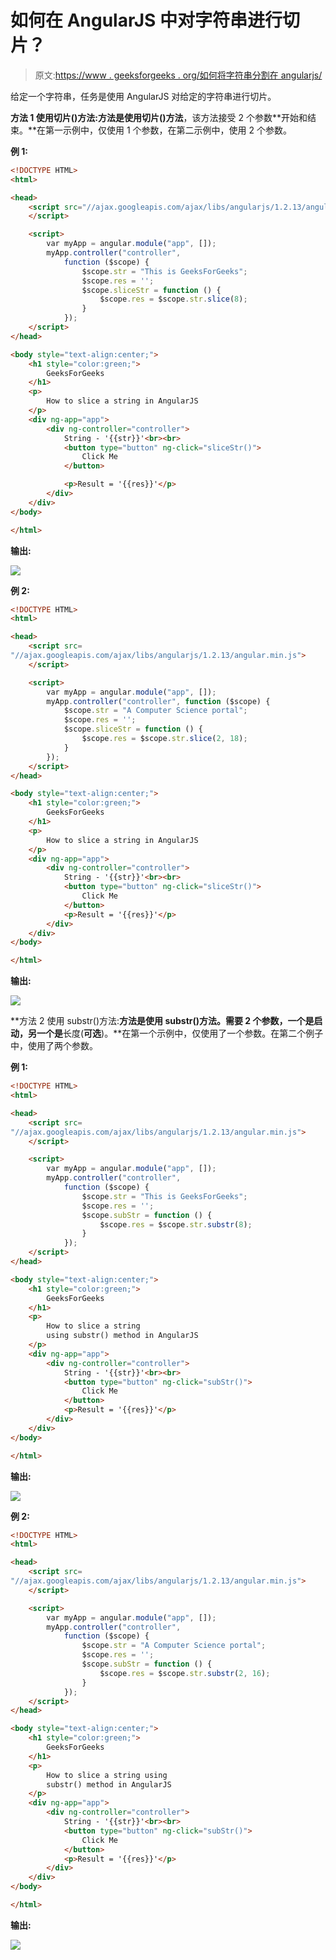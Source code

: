 # 如何在 AngularJS 中对字符串进行切片？

> 原文:[https://www . geeksforgeeks . org/如何将字符串分割在 angularjs/](https://www.geeksforgeeks.org/how-to-slice-a-string-in-angularjs/)

给定一个字符串，任务是使用 AngularJS 对给定的字符串进行切片。

**方法 1 使用切片()方法:**方法是使用**切片()方法**，该方法接受 2 个参数**开始和结束。**在第一示例中，仅使用 1 个参数，在第二示例中，使用 2 个参数。

**例 1:**

```html
<!DOCTYPE HTML>
<html>

<head>
    <script src="//ajax.googleapis.com/ajax/libs/angularjs/1.2.13/angular.min.js">
    </script>

    <script>
        var myApp = angular.module("app", []);
        myApp.controller("controller",
            function ($scope) {
                $scope.str = "This is GeeksForGeeks";
                $scope.res = '';
                $scope.sliceStr = function () {
                    $scope.res = $scope.str.slice(8);
                }
            });
    </script>
</head>

<body style="text-align:center;">
    <h1 style="color:green;">
        GeeksForGeeks
    </h1>
    <p>
        How to slice a string in AngularJS
    </p>
    <div ng-app="app">
        <div ng-controller="controller">
            String - '{{str}}'<br><br>
            <button type="button" ng-click="sliceStr()">
                Click Me
            </button>

            <p>Result = '{{res}}'</p>
        </div>
    </div>
</body>

</html>    
```

**输出:**

![](img/ffcad7b0713c6308fa02432c35f6405a.png)

**例 2:**

```html
<!DOCTYPE HTML>
<html>

<head>
    <script src=
"//ajax.googleapis.com/ajax/libs/angularjs/1.2.13/angular.min.js">
    </script>

    <script>
        var myApp = angular.module("app", []);
        myApp.controller("controller", function ($scope) {
            $scope.str = "A Computer Science portal";
            $scope.res = '';
            $scope.sliceStr = function () {
                $scope.res = $scope.str.slice(2, 18);
            }
        });
    </script>
</head>

<body style="text-align:center;">
    <h1 style="color:green;">
        GeeksForGeeks
    </h1>
    <p>
        How to slice a string in AngularJS
    </p>
    <div ng-app="app">
        <div ng-controller="controller">
            String - '{{str}}'<br><br>
            <button type="button" ng-click="sliceStr()">
                Click Me
            </button>
            <p>Result = '{{res}}'</p>
        </div>
    </div>
</body>

</html>
```

**输出:**

![](img/2ade1455b0fe0d7d1fb35c1338d25edd.png)

**方法 2 使用 substr()方法:**方法是使用 **substr()方法。**需要 2 个参数，一个是**启动**，另一个是**长度(**可选**)。**在第一个示例中，仅使用了一个参数。在第二个例子中，使用了两个参数。

**例 1:**

```html
<!DOCTYPE HTML>
<html>

<head>
    <script src=
"//ajax.googleapis.com/ajax/libs/angularjs/1.2.13/angular.min.js">
    </script>

    <script>
        var myApp = angular.module("app", []);
        myApp.controller("controller",
            function ($scope) {
                $scope.str = "This is GeeksForGeeks";
                $scope.res = '';
                $scope.subStr = function () {
                    $scope.res = $scope.str.substr(8);
                }
            });
    </script>
</head>

<body style="text-align:center;">
    <h1 style="color:green;">
        GeeksForGeeks
    </h1>
    <p>
        How to slice a string
        using substr() method in AngularJS
    </p>
    <div ng-app="app">
        <div ng-controller="controller">
            String - '{{str}}'<br><br>
            <button type="button" ng-click="subStr()">
                Click Me
            </button>
            <p>Result = '{{res}}'</p>
        </div>
    </div>
</body>

</html> 
```

**输出:**

![](img/93301bc67c404697241fbdbdfa9f935c.png)

**例 2:**

```html
<!DOCTYPE HTML>
<html>

<head>
    <script src=
"//ajax.googleapis.com/ajax/libs/angularjs/1.2.13/angular.min.js">
    </script>

    <script>
        var myApp = angular.module("app", []);
        myApp.controller("controller",
            function ($scope) {
                $scope.str = "A Computer Science portal";
                $scope.res = '';
                $scope.subStr = function () {
                    $scope.res = $scope.str.substr(2, 16);
                }
            });
    </script>
</head>

<body style="text-align:center;">
    <h1 style="color:green;">
        GeeksForGeeks
    </h1>
    <p>
        How to slice a string using
        substr() method in AngularJS
    </p>
    <div ng-app="app">
        <div ng-controller="controller">
            String - '{{str}}'<br><br>
            <button type="button" ng-click="subStr()">
                Click Me
            </button>
            <p>Result = '{{res}}'</p>
        </div>
    </div>
</body>

</html>       
```

**输出:**

![](img/d5659c9dd613ce4687966eaf6b43ee05.png)